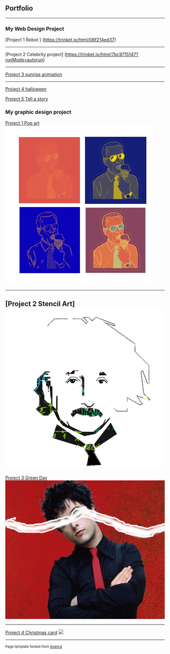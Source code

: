 ## Portfolio

---

### My Web Design Project

[Project 1 Robot ]
(https://trinket.io/html/06f214ed37)

---
[Project 2 Celebrity project]
(https://trinket.io/html/7bc9715147?runMode=autorun)

---
[Project 3 sunrise animation](https://trinket.io/html/46b1ed3ee9)

---
[Project 4 halloween](https://trinket.io/html/6d1bc6967c)


[Project 5 Tell a story](https://trinket.io/html/eacfd9d8ce)



### My graphic design project 

[Project 1 Pop art](/sample_page)
<img src="images/pop art.jpg?raw=true"/>

---
[Project 2 Stencil Art]
<img src="images/albert einstein.jpg?raw=true"/>
---
[Project 3 Green Day](http://example.com/)
<img src="images/greenday.jpg?raw=true"/>

---
[Project 4 Christmas card](http://example.com/)
<img src="images/christmascard.jpg?raw=true"/>







---
<p style="font-size:11px">Page template forked from <a href="https://github.com/evanca/quick-portfolio">evanca</a></p>
<!-- Remove above link if you don't want to attibute -->
